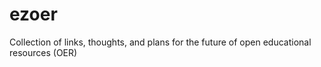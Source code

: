 # ezoer
Collection of links, thoughts, and plans for the future of open educational resources (OER)
